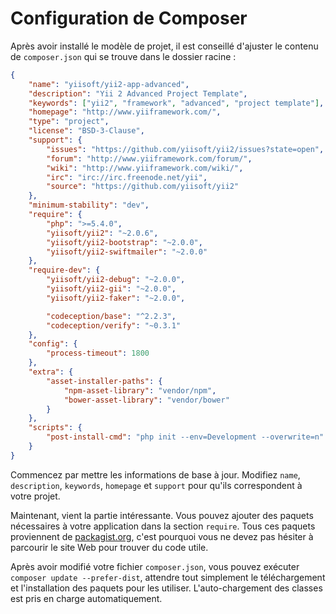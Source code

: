 Configuration de Composer
========================

Après avoir installé le modèle de projet, il est conseillé d'ajuster le contenu de `composer.json` qui se trouve dans le dossier racine :

```json
{
    "name": "yiisoft/yii2-app-advanced",
    "description": "Yii 2 Advanced Project Template",
    "keywords": ["yii2", "framework", "advanced", "project template"],
    "homepage": "http://www.yiiframework.com/",
    "type": "project",
    "license": "BSD-3-Clause",
    "support": {
        "issues": "https://github.com/yiisoft/yii2/issues?state=open",
        "forum": "http://www.yiiframework.com/forum/",
        "wiki": "http://www.yiiframework.com/wiki/",
        "irc": "irc://irc.freenode.net/yii",
        "source": "https://github.com/yiisoft/yii2"
    },
    "minimum-stability": "dev",
    "require": {
        "php": ">=5.4.0",
        "yiisoft/yii2": "~2.0.6",
        "yiisoft/yii2-bootstrap": "~2.0.0",
        "yiisoft/yii2-swiftmailer": "~2.0.0"
    },
    "require-dev": {
        "yiisoft/yii2-debug": "~2.0.0",
        "yiisoft/yii2-gii": "~2.0.0",
        "yiisoft/yii2-faker": "~2.0.0",

        "codeception/base": "^2.2.3",
        "codeception/verify": "~0.3.1"
    },
    "config": {
        "process-timeout": 1800
    },
    "extra": {
        "asset-installer-paths": {
            "npm-asset-library": "vendor/npm",
            "bower-asset-library": "vendor/bower"
        }
    },
    "scripts": {
        "post-install-cmd": "php init --env=Development --overwrite=n"
    }
}
```

Commencez par mettre les informations de base à jour. Modifiez `name`, `description`, `keywords`, `homepage` et `support` pour qu'ils correspondent à votre projet.

Maintenant, vient la partie intéressante. Vous pouvez ajouter des paquets nécessaires à votre application dans la section `require`. 
Tous ces paquets proviennent de [packagist.org](https://packagist.org/), c'est pourquoi vous ne devez pas hésiter à parcourir le site Web pour trouver du code utile. 

Après avoir modifié votre fichier `composer.json`, vous pouvez exécuter  `composer update --prefer-dist`, attendre tout simplement le téléchargement et l'installation des paquets pour les utiliser. L'auto-chargement des classes est pris en charge automatiquement. 
